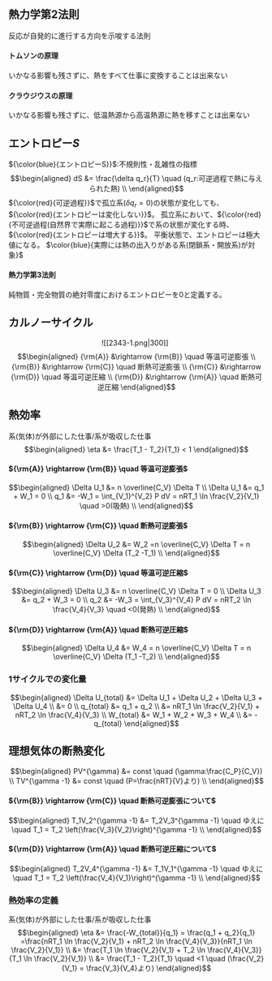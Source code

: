 ## 熱力学第$2$法則
反応が自発的に進行する方向を示唆する法則
#### トムソンの原理
いかなる影響も残さずに、熱をすべて仕事に変換することは出来ない
#### クラウジウスの原理
いかなる影響も残さずに、低温熱源から高温熱源に熱を移すことは出来ない

## エントロピー$S$
${\color{blue}{エントロピーS}}$:不規則性・乱雑性の指標
$$\begin{aligned}
dS &= \frac{\delta q_r}{T} \quad (q_r:可逆過程で熱に与えられた熱) \\
\end{aligned}$$
${\color{red}{可逆過程}}$で孤立系($\delta q_r = 0$)の状態が変化しても、${\color{red}{エントロピーは変化しない}}$。
孤立系において、${\color{red}{不可逆過程(自然界で実際に起こる過程)}}$で系の状態が変化する時、${\color{red}{エントロピーは増大する}}$。
平衡状態で、エントロピーは極大値になる。
$\color{blue}{実際には熱の出入りがある系(閉鎖系・開放系)が対象}$

#### 熱力学第$3$法則
純物質・完全物質の絶対零度におけるエントロピーを$0$と定義する。

## カルノーサイクル
$\hspace{5cm}$![[2343-1.png|300]]
$$\begin{aligned}
{\rm{A}} &\rightarrow {\rm{B}} \quad 等温可逆膨張 \\
{\rm{B}} &\rightarrow {\rm{C}} \quad 断熱可逆膨張 \\
{\rm{C}} &\rightarrow {\rm{D}} \quad 等温可逆圧縮 \\
{\rm{D}} &\rightarrow {\rm{A}} \quad 断熱可逆圧縮
\end{aligned}$$

## 熱効率
系(気体)が外部にした仕事/系が吸収した仕事
$$\begin{aligned}
\eta &= \frac{T_1 - T_2}{T_1} < 1
\end{aligned}$$

#### ${\rm{A}} \rightarrow {\rm{B}} \quad 等温可逆膨張$
$$\begin{aligned}
\Delta U_1 &= n \overline{C_V} \Delta T \\
\Delta U_1 &= q_1 + W_1 = 0 \\
q_1 &= -W_1 = \int_{V_1}^{V_2} P dV = nRT_1 \ln \frac{V_2}{V_1} \quad >0(吸熱) \\
\end{aligned}$$
#### ${\rm{B}} \rightarrow {\rm{C}} \quad 断熱可逆膨張$
$$\begin{aligned}
\Delta U_2 &= W_2 =n \overline{C_V} \Delta T = n \overline{C_V} \Delta (T_2 -T_1) \\
\end{aligned}$$
#### ${\rm{C}} \rightarrow {\rm{D}} \quad 等温可逆圧縮$
$$\begin{aligned}
\Delta U_3 &= n \overline{C_V} \Delta T = 0 \\
\Delta U_3 &= q_2 + W_3 = 0 \\
q_2 &= -W_3 = \int_{V_3}^{V_4} P dV = nRT_2 \ln \frac{V_4}{V_3} \quad <0(発熱) \\
\end{aligned}$$
#### ${\rm{D}} \rightarrow {\rm{A}} \quad 断熱可逆圧縮$
$$\begin{aligned}
\Delta U_4 &= W_4 = n \overline{C_V} \Delta T = n \overline{C_V} \Delta (T_1 -T_2) \\
\end{aligned}$$
### $1$サイクルでの変化量
$$\begin{aligned}
\Delta U_{total} &= \Delta U_1 + \Delta U_2 + \Delta U_3 + \Delta U_4 \\
&= 0 \\
q_{total} &= q_1 + q_2 \\
&= nRT_1 \ln \frac{V_2}{V_1} + nRT_2 \ln \frac{V_4}{V_3} \\
W_{total} &= W_1 + W_2 + W_3 + W_4 \\
&= -q_{total}
\end{aligned}$$

## 理想気体の断熱変化
$$\begin{aligned}
PV^{\gamma} &= const \quad (\gamma:\frac{C_P}{C_V}) \\
TV^{\gamma -1} &= const \quad (P=\frac{nRT}{V}より) \\
\end{aligned}$$
#### ${\rm{B}} \rightarrow {\rm{C}} \quad 断熱可逆膨張について$
$$\begin{aligned}
T_1V_2^{\gamma -1} &= T_2V_3^{\gamma -1} \quad ゆえに \quad T_1 = T_2 \left(\frac{V_3}{V_2}\right)^{\gamma -1} \\
\end{aligned}$$
#### ${\rm{D}} \rightarrow {\rm{A}} \quad 断熱可逆圧縮について$
$$\begin{aligned}
T_2V_4^{\gamma -1} &= T_1V_1^{\gamma -1} \quad ゆえに \quad T_1 = T_2 \left(\frac{V_4}{V_1}\right)^{\gamma -1} \\
\end{aligned}$$

### 熱効率の定義
系(気体)が外部にした仕事/系が吸収した仕事
$$\begin{aligned}
\eta &= \frac{-W_{total}}{q_1} = \frac{q_1 + q_2}{q_1} =\frac{nRT_1 \ln \frac{V_2}{V_1} + nRT_2 \ln \frac{V_4}{V_3}}{nRT_1 \ln \frac{V_2}{V_1}} \\
&= \frac{T_1 \ln \frac{V_2}{V_1} + T_2 \ln \frac{V_4}{V_3}}{T_1 \ln \frac{V_2}{V_1}} \\
&= \frac{T_1 - T_2}{T_1} \quad <1 \quad (\frac{V_2}{V_1} = \frac{V_3}{V_4}より)
\end{aligned}$$